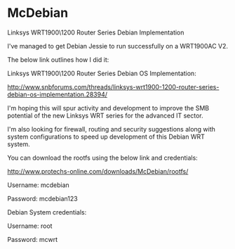 # McDebian
Linksys WRT1900\1200 Router Series Debian Implementation

I've managed to get Debian Jessie to run successfully on a WRT1900AC V2.

The below link outlines how I did it:

Linksys WRT1900\1200 Router Series Debian OS Implementation:

http://www.snbforums.com/threads/linksys-wrt1900-1200-router-series-debian-os-implementation.28394/

I'm hoping this will spur activity and development to improve the SMB potential of the new Linksys WRT series for the advanced IT sector.

I'm also looking for firewall, routing and security suggestions along with system configurations to speed up development of this Debian WRT system.

You can download the rootfs using the below link and credentials:

http://www.protechs-online.com/downloads/McDebian/rootfs/

Username: mcdebian

Password: mcdebian123

Debian System credentials:


Username: root

Password: mcwrt
